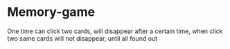 # Memory-game
One time can click two cards, will disappear after a certain time, when click two same cards will not disappear, until all found out
